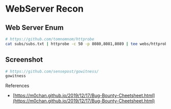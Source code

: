 # WebServer Recon

## Web Server Enum

```bash
# https://github.com/tomnomnom/httprobe
cat subs/subs.txt | httprobe -c 50 -p 8080,8081,8089 | tee webs/httprobe_webs.txt
```

## Screenshot

```bash
# https://github.com/sensepost/gowitness/
gowitness 
```



References

* [https://m0chan.github.io/2019/12/17/Bug-Bounty-Cheetsheet.html](https://m0chan.github.io/2019/12/17/Bug-Bounty-Cheetsheet.html)
